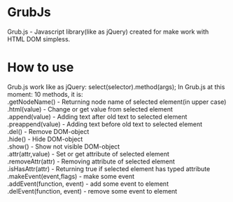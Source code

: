 # GrubJs
Grub.js - Javascript library(like as jQuery) created for make work with HTML DOM simpless.

# How to use
Grub.js work like as jQuery: select(selector).method(args);
In Grub.js at this moment: 10 methods, it is:  
.getNodeName() - Returning node name of selected element(in upper case)  
.html(value) - Change or get value from selected element  
.append(value) - Adding text after old text to selected element  
.preappend(value) - Adding text before old text to selected element  
.del() - Remove DOM-object  
.hide() - Hide DOM-object  
.show() - Show not visible DOM-object  
.attr(attr,value) - Set or get attribute of selected element  
.removeAttr(attr) - Removing attribute of selected element  
.isHasAttr(attr) - Returning true if selected element has typed attribute  
.makeEvent(event,flags) - make some event  
.addEvent(function, event) - add some event to element  
.delEvent(function, event) - remove some event to element  
